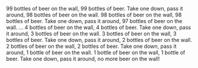 99 bottles of beer on the wall, 99 bottles of beer.
Take one down, pass it around, 98 bottles of beer on the wall.
98 bottles of beer on the wall, 98 bottles of beer.
Take one down, pass it around, 97 bottles of beer on the wall.
...
4 bottles of beer on the wall, 4 bottles of beer.
Take one down, pass it around, 3 bottles of beer on the wall.
3 bottles of beer on the wall, 3 bottles of beer.
Take one down, pass it around, 2 bottles of beer on the wall.
2 bottles of beer on the wall, 2 bottles of beer.
Take one down, pass it around, 1 bottle of beer on the wall.
1 bottle of beer on the wall, 1 bottle of beer.
Take one down, pass it around, no more beer on the wall!
